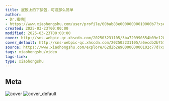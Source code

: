 ```yaml
---
title: 屁股上的下脓包，可没那么简单
author:
- Dr.蜜桃🍑
- https://www.xiaohongshu.com/user/profile/60bab83e00000000010000b7?xsec_token=undefined
created: 2025-03-23T00:00:00
modified: 2025-03-23T00:00:00
cover: http://sns-webpic-qc.xhscdn.com/202503231105/3ba720990554b09e120b9c6094f2e153/01027g01kpuucnouson0118dr778wytep6!nc_n_webp_prv_1
cover_default: http://sns-webpic-qc.xhscdn.com/202503231105/a6ecdb2b757b76468e99bda2fcbe475a/01027g01kpuucnouson0118dr778wytep6!nc_n_webp_mw_1
source: https://www.xiaohongshu.com/explore/62d2b2e9000000000102c77d?xsec_token=ABJdDnK-UfPdaEv69ZyBLgAMxNLu2lPr9ILJWcJdvMHWU=
tags: xiaohongshu/video
tags-link:
type: xiaohongshu
---
```


## Meta

![cover](http://sns-webpic-qc.xhscdn.com/202503231105/3ba720990554b09e120b9c6094f2e153/01027g01kpuucnouson0118dr778wytep6!nc_n_webp_prv_1)
![cover_default](http://sns-webpic-qc.xhscdn.com/202503231105/a6ecdb2b757b76468e99bda2fcbe475a/01027g01kpuucnouson0118dr778wytep6!nc_n_webp_mw_1)
